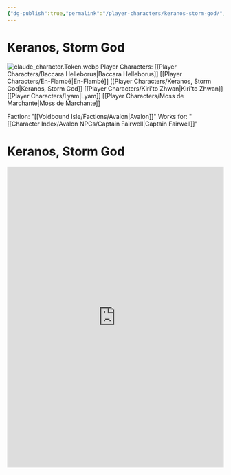 ```yaml
---
{"dg-publish":true,"permalink":"/player-characters/keranos-storm-god/","pinned":"true","tags":["Avalon","PC"],"created":"2025-05-27T20:11:07.810-05:00"}
---
```


# Keranos, Storm God
![claude_character.Token.webp](/img/user/Voidbound%20token%20images/claude_character.Token.webp)
Player Characters: [[Player Characters/Baccara Helleborus\|Baccara Helleborus]] [[Player Characters/En-Flambé\|En-Flambé]] 
[[Player Characters/Keranos, Storm God\|Keranos, Storm God]] [[Player Characters/Kiri'to Zhwan\|Kiri'to Zhwan]] [[Player Characters/Lyam\|Lyam]] [[Player Characters/Moss de Marchante\|Moss de Marchante]]
 
 Faction: "[[Voidbound Isle/Factions/Avalon\|Avalon]]"
Works for: "[[Character Index/Avalon NPCs/Captain Fairwell\|Captain Fairwell]]"
# Keranos, Storm God

<iframe src="https://app.box.com/embed/s/s29euadkorlowup80voqraqg9msimzy0?sortColumn=date" width="100%" height="700" frameborder="0" allowfullscreen webkitallowfullscreen msallowfullscreen></iframe>